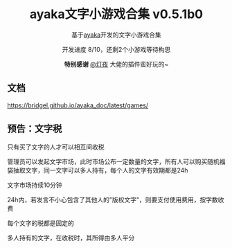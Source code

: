 <div align="center">

# ayaka文字小游戏合集 v0.5.1b0

基于[ayaka](https://github.com/bridgeL/nonebot-plugin-ayaka)开发的文字小游戏合集

开发进度 8/10，还剩2个小游戏等待构思

**特别感谢**  [@灯夜](https://github.com/lunexnocty/Meiri) 大佬的插件蛮好玩的~

</div>

## 文档

https://bridgel.github.io/ayaka_doc/latest/games/

## 预告：文字税

只有买了文字的人才可以相互间收税

管理员可以发起文字市场，此时市场公布一定数量的文字，所有人可以购买随机福袋抽取文字，同一文字可以多人持有，每个人的文字有效期都是24h

文字市场持续10分钟

24h内，若发言不小心包含了其他人的"版权文字"，则要支付使用费用，按字数收费

每个文字的税都是固定的

多人持有的文字，在收税时，其所得由多人平分
